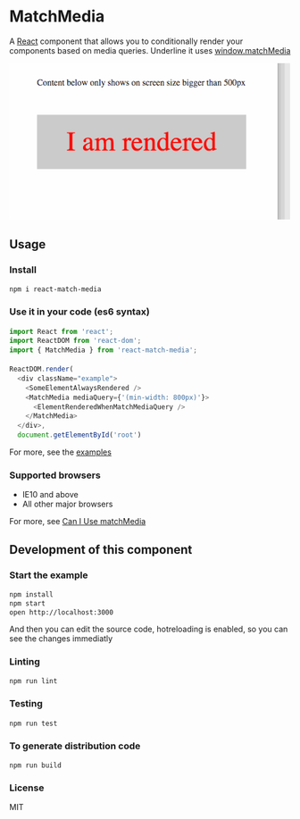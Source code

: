 MatchMedia
=====================

A [React](https://github.com/facebook/react) component that allows you to conditionally render your components based on media queries. 
Underline it uses [window.matchMedia](https://developer.mozilla.org/en/docs/Web/API/Window/matchMedia)

![alt tag](./match-media.gif)

## Usage
### Install
```
npm i react-match-media
```

### Use it in your code (es6 syntax)
```javascript
import React from 'react';
import ReactDOM from 'react-dom';
import { MatchMedia } from 'react-match-media';

ReactDOM.render(
  <div className="example">
    <SomeElementAlwaysRendered />
    <MatchMedia mediaQuery={'(min-width: 800px)'}>
      <ElementRenderedWhenMatchMediaQuery />
    </MatchMedia>
  </div>,
  document.getElementById('root')

```
For more, see the [examples](./examples)

### Supported browsers
  - IE10 and above
  - All other major browsers

For more, see [Can I Use matchMedia](http://caniuse.com/#search=matchMedia)

## Development of this component

### Start the example

```
npm install
npm start
open http://localhost:3000
```
And then you can edit the source code, hotreloading is enabled, so you can see the changes immediatly

### Linting

```
npm run lint
```

### Testing

```
npm run test 
```

### To generate distribution code

```
npm run build
```

### License
MIT
